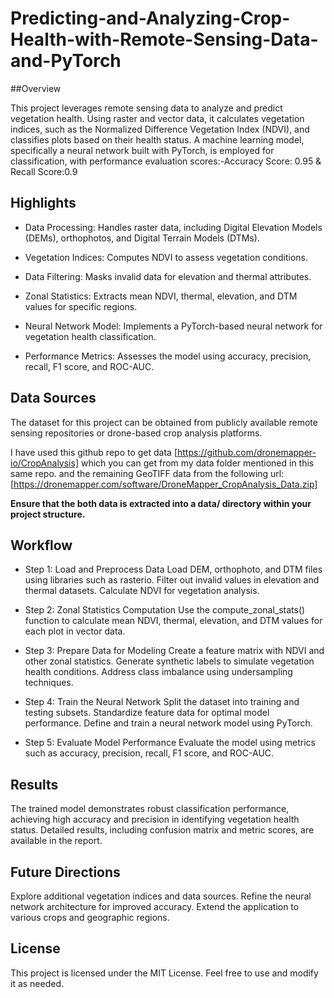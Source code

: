 # Predicting-and-Analyzing-Crop-Health-with-Remote-Sensing-Data-and-PyTorch

##Overview

This project leverages remote sensing data to analyze and predict vegetation health. Using raster and vector data, it calculates vegetation indices, such as the Normalized Difference Vegetation Index (NDVI), and classifies plots based on their health status. A machine learning model, specifically a neural network built with PyTorch, is employed for classification, with performance evaluation scores:-Accuracy Score: 0.95 &amp; Recall Score:0.9

## Highlights

- Data Processing: Handles raster data, including Digital Elevation Models (DEMs), orthophotos, and Digital Terrain Models (DTMs).

- Vegetation Indices: Computes NDVI to assess vegetation conditions.

- Data Filtering: Masks invalid data for elevation and thermal attributes.

- Zonal Statistics: Extracts mean NDVI, thermal, elevation, and DTM values for specific regions.

- Neural Network Model: Implements a PyTorch-based neural network for vegetation health classification.

- Performance Metrics: Assesses the model using accuracy, precision, recall, F1 score, and ROC-AUC.

## Data Sources

The dataset for this project can be obtained from publicly available remote sensing repositories or drone-based crop analysis platforms.

I have used this github repo to get data [https://github.com/dronemapper-io/CropAnalysis] which you can get from my data folder mentioned in this same repo.
and the remaining GeoTIFF data from the following url: [https://dronemapper.com/software/DroneMapper_CropAnalysis_Data.zip]

**Ensure that the both data is extracted into a data/ directory within your project structure.**

## Workflow

- Step 1: Load and Preprocess Data
  Load DEM, orthophoto, and DTM files using libraries such as rasterio.
  Filter out invalid values in elevation and thermal datasets.
  Calculate NDVI for vegetation analysis.

- Step 2: Zonal Statistics Computation
  Use the compute_zonal_stats() function to calculate mean NDVI, thermal, elevation, and DTM values for each plot in vector data.

- Step 3: Prepare Data for Modeling
  Create a feature matrix with NDVI and other zonal statistics.
  Generate synthetic labels to simulate vegetation health conditions.
  Address class imbalance using undersampling techniques.

- Step 4: Train the Neural Network
  Split the dataset into training and testing subsets.
  Standardize feature data for optimal model performance.
  Define and train a neural network model using PyTorch.

- Step 5: Evaluate Model Performance
  Evaluate the model using metrics such as accuracy, precision, recall, F1 score, and ROC-AUC.

## Results

The trained model demonstrates robust classification performance, achieving high accuracy and precision in identifying vegetation health status. Detailed results, including confusion matrix and metric scores, are available in the report.

## Future Directions

Explore additional vegetation indices and data sources.
Refine the neural network architecture for improved accuracy.
Extend the application to various crops and geographic regions.

## License
This project is licensed under the MIT License. Feel free to use and modify it as needed.
